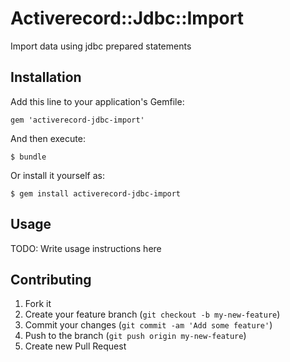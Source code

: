 # Activerecord::Jdbc::Import

Import data using jdbc prepared statements

## Installation

Add this line to your application's Gemfile:

    gem 'activerecord-jdbc-import'

And then execute:

    $ bundle

Or install it yourself as:

    $ gem install activerecord-jdbc-import

## Usage

TODO: Write usage instructions here

## Contributing

1. Fork it
2. Create your feature branch (`git checkout -b my-new-feature`)
3. Commit your changes (`git commit -am 'Add some feature'`)
4. Push to the branch (`git push origin my-new-feature`)
5. Create new Pull Request
